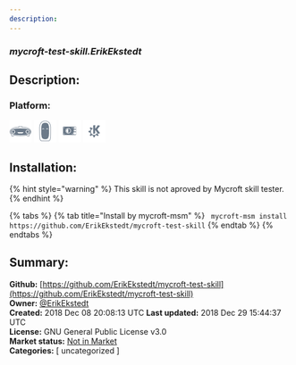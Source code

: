 ```yaml
---
description: 
---
```


### _mycroft-test-skill.ErikEkstedt_  
## Description:  
  
### Platform:  
 ![Mark I](../.gitbook/assets/mark-1-icon.png)  ![Mark II](../.gitbook/assets/mark-2-icon.png)  ![Picroft](../.gitbook/assets/picroft-icon.png)  ![plasmoid](../.gitbook/assets/kde.png)   
## Installation:  
{% hint style="warning" %}
This skill is not aproved by Mycroft skill tester.
{% endhint %}
    
{% tabs %}
{% tab title="Install by mycroft-msm" %}
``` mycroft-msm install https://github.com/ErikEkstedt/mycroft-test-skill```
{% endtab %}
  {% endtabs %}
    
## Summary:  
**Github:** [https://github.com/ErikEkstedt/mycroft-test-skill](https://github.com/ErikEkstedt/mycroft-test-skill)  
**Owner:** [@ErikEkstedt](https://github.com/ErikEkstedt)  
**Created:** 2018 Dec 08 20:08:13 UTC  **Last updated:** 2018 Dec 29 15:44:37 UTC  
**License:** GNU General Public License v3.0  
**Market status:** [Not in Market](https://market.mycroft.ai/skill/)  
**Categories:** [ uncategorized ]   
